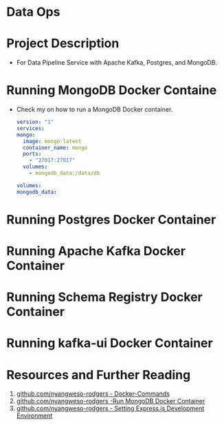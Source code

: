 # Data Ops

# Project Description

- For Data Pipeline Service with Apache Kafka, Postgres, and MongoDB.

# Running MongoDB Docker Containe

- Check my []() on how to run a MongoDB Docker container.

  ```yml
  version: "1"
  services:
  mongo:
    image: mongo:latest
    container_name: mongo
    ports:
      - "27017:27017"
    volumes:
      - mongodb_data:/data/db

  volumes:
  mongodb_data:
  ```

# Running Postgres Docker Container

# Running Apache Kafka Docker Container

# Running Schema Registry Docker Container

# Running kafka-ui Docker Container

#

# Resources and Further Reading

1. [github.com/nyangweso-rodgers - Docker-Commands](https://github.com/nyangweso-rodgers/My-Journey-Into-Computer-Science/blob/master/04-VMs-vs-Containers/02-Containers/01-Docker/01-Docker-Commands/Readme.md)
2. [github.com/nyangweso-rodgers -Run MongoDB Docker Container](https://github.com/nyangweso-rodgers/My-Databases/blob/main/03-Working-with-MongoDB/01-Run-MongoDB-Docker-Container/01-Docker-Compose/Readme.md)
3. [github.com/nyangweso-rodgers - Setting Express.js Development Environment](https://github.com/nyangweso-rodgers/Programming-with-JavaScript/blob/main/03-JavaScript-Frameworks/02-Express.js/01-Setting-Express-Development-Environment/Readme.md)
